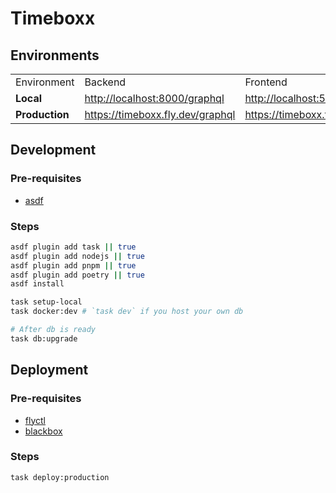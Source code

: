 # Timeboxx

## Environments

<table>
<tr>
	<td>Environment
	<td>Backend
	<td>Frontend
<tr>
	<td><b>Local</b>
	<td><a href="http://localhost:8000/graphql">http://localhost:8000/graphql
	<td><a href="http://localhost:5173">http://localhost:5173

<tr>
	<td><b>Production</b>
	<td><a href="https://timeboxx.fly.dev/graphql">https://timeboxx.fly.dev/graphql
	<td><a href="https://timeboxx.fly.dev">https://timeboxx.fly.dev
</table>

## Development

### Pre-requisites

- [asdf](https://asdf-vm.com/)

### Steps

```sh
asdf plugin add task || true
asdf plugin add nodejs || true
asdf plugin add pnpm || true
asdf plugin add poetry || true
asdf install

task setup-local
task docker:dev # `task dev` if you host your own db

# After db is ready
task db:upgrade
```

## Deployment

### Pre-requisites

- [flyctl](https://fly.io/docs/hands-on/install-flyctl/)
- [blackbox](https://github.com/StackExchange/blackbox)


### Steps

```sh
task deploy:production
```